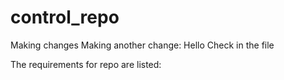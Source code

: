 # control_repo
Making changes
Making another change: Hello
Check in the file

The requirements for repo are listed:

